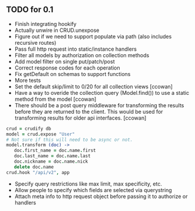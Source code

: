 ## TODO for 0.1

- Finish integrating hookify
- Actually unwire in CRUD.unexpose
- Figure out if we need to support populate via path (also includes recursive routes)
- Pass full http request into static/instance handlers
- Filter all models by authorization on collection methods
- Add model filter on single put/patch/post
- Correct response codes for each operation
- Fix getDefault on schemas to support functions
- More tests
- Set the default skip/limit to 0/20 for all collection views [ccowan]
- Have a way to overide the collection query (Model.find()) to use a static method from the model [ccowan]
- There should be a post query middleware for transforming the results before they are returned to the client. This would be used for transforming results for older api interfaces. [ccowan]

```coffee
crud = crudify db
model = crud.expose "User"
# Not sure if this will need to be async or not.
model.transform (doc) ->
   doc.first_name = doc.name.first
   doc.last_name = doc.name.last
   doc.nickname = doc.name.nick
   delete doc.name
crud.hook "/api/v2", app
```

- Specify query restrictions like max limit, max specificity, etc.
- Allow people to specify which fields are selected via querystring
- Attach meta info to http request object before passing it to authorize or handlers
